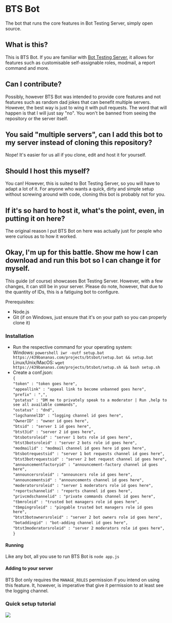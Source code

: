 # BTS Bot
The bot that runs the core features in Bot Testing Server, simply open source.
## What is this?
This is BTS Bot. If you are familiar with [Bot Testing Server](https://discord.gg/ahyzfEv), it allows for features such as customisable self-assignable roles, modmail, a report command and more.
## Can I contribute?
Possibly, however BTS Bot was intended to provide core features and not features such as random dad jokes that can benefit multiple servers. However, the best way is just to wing it with pull requests. The word that will happen is that I will just say "no". You won't be banned from seeing the repository or the server itself.
## You said "multiple servers", can I add this bot to my server instead of cloning this repository?
Nope! It's easier for us all if you clone, edit and host it for yourself.
## Should I host this myself?
You can! However, this is suited to Bot Testing Server, so you will have to adapt a lot of it. For anyone who wants a quick, dirty and simple setup without screwing around with code, cloning this bot is probably not for you.
## If it's so hard to host it, what's the point, even, in putting it on here?
The original reason I put BTS Bot on here was actually just for people who were curious as to how it worked. 
## Okay, I'm up for this battle. Show me how I can download and run this bot so I can change it for myself.
This guide (of course) showcases Bot Testing Server. However, with a few changes, it can still be in your server. Please do note, however, that due to the quantity of IDs, this is a fatiguing bot to configure.

Prerequisites:
* Node.js
* Git (if on Windows, just ensure that it's on your path so you can properly clone it)

### Installation
* Run the respective command for your operating system:\
Windows: `powershell iwr -outf setup.bat https://439bananas.com/projects/btsbot/setup.bat && setup.bat`\
Linux/Unix/MacOS: `wget https://439bananas.com/projects/btsbot/setup.sh && bash setup.sh`
* Create a conf.json:\
`{`\
    `"token" : "token goes here",`\
    `"appeallink" : "appeal link to become unbanned goes here",`\
    `"prefix" : ",",`\
    `"pstatus" : "DM me to privately speak to a moderator | Run ,help to see all available commands",`\
    `"ostatus" : "dnd",`\
    `"logchannelID" : "logging channel id goes here",`\
    `"OwnerID" : "owner id goes here",`\
    `"btsid" : "server 1 id goes here",`\
    `"btst3id" : "server 2 id goes here",`\
    `"btsbotsroleid" : "server 1 bots role id goes here",`\
    `"btst3botsroleid" : "server 2 bots role id goes here",`\
    `"modmailid" : "modmail channel id goes here id goes here",`\
    `"btsbotrequestsid" : "server 1 bot requests channel id goes here",`\
    `"btst3botrequestsid" : "server 2 bot request channel id goes here",`\
    `"announcementfactoryid" : "announcement-factory channel id goes here",`\
    `"announcersroleid" : "announcers role id goes here",`\
    `"announcementsid" : "announcements channel id goes here",`\
    `"moderatorsroleid" : "server 1 moderators role id goes here",`\
    `"reportschannelid" : "reports channel id goes here",`\
    `"privcmdschannelid" : "private commands channel id goes here",`\
    `"tbmroleid" : "trusted bot managers role id goes here",`\
    `"tbmpingroleid" : "pingable trusted bot managers role id goes here",`\
    `"btst3botownersroleid" : "server 2 bot owners role id goes here",`\
    `"botaddingid" : "bot-adding channel id goes here",`\
    `"btst3moderatorsroleid" : "server 2 moderators role id goes here",`\
`}`

#### Running
Like any bot, all you use to run BTS Bot is `node app.js`

#### Adding to your server
BTS Bot only requires the `MANAGE_ROLES` permission if you intend on using this feature. It, however, is imperative that give it permission to at least see the logging channel.

### Quick setup tutorial
[![](http://img.youtube.com/vi/nq-dHf_5TNM/0.jpg)](https://www.youtube.com/watch?v=nq-dHf_5TNM "")